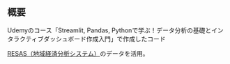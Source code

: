 ## 概要
Udemyのコース「Streamlit, Pandas, Pythonで学ぶ！データ分析の基礎とインタラクティブダッシュボード作成入門」で作成したコード

[RESAS（地域経済分析システム）](ttps://resas.go.jp)のデータを活用。